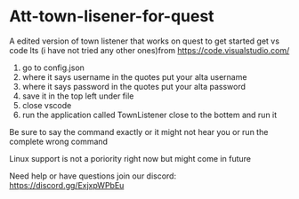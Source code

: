 # Att-town-lisener-for-quest
A edited version of town listener that works on quest
to get started get vs code lts (i have not tried any other ones)from https://code.visualstudio.com/
1. go to config.json
2. where it says username in the quotes put your alta username
3.  where it says password in the quotes put your alta password
4.  save it in the top left under file 
5.  close vscode 
6.  run the application called TownListener close to the bottem and run it

Be sure to say the command exactly or it might not hear you or run the complete wrong command 

Linux support is not a poriority right now but might come in future 

Need help or have questions join our discord: https://discord.gg/ExjxpWPbEu
